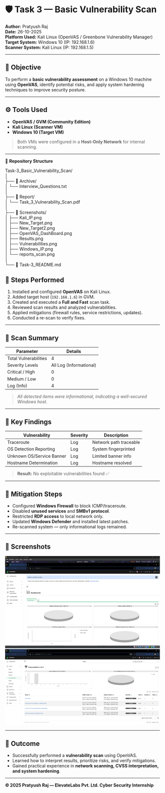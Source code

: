 # 🛡️ Task 3 — Basic Vulnerability Scan

**Author:** Pratyush Raj  
**Date:** 26-10-2025  
**Platform Used:** Kali Linux (OpenVAS / Greenbone Vulnerability Manager)  
**Target System:** Windows 10 (IP: 192.168.1.6)  
**Scanner System:** Kali Linux (IP: 192.168.1.5)

---

## 🎯 Objective

To perform a **basic vulnerability assessment** on a Windows 10 machine using **OpenVAS**, identify potential risks, and apply system hardening techniques to improve security posture.

---

## ⚙️ Tools Used

- **OpenVAS / GVM (Community Edition)**  
- **Kali Linux (Scanner VM)**  
- **Windows 10 (Target VM)**  

> Both VMs were configured in a **Host-Only Network** for internal scanning.

---

📂 **Repository Structure**  

Task-3_Basic_Vulnerability_Scan/  
│  
├── 📁 Archive/  
│ └── Interview_Questions.txt  
│  
├── 📁 Report/  
│ └── Task_3_Vulnerability_Scan.pdf  
│  
├── 📁 Screenshots/  
│ ├── Kali_IP.png  
│ ├── New_Target.png  
│ ├── New_Target2.png  
│ ├── OpenVAS_DashBoard.png  
│ ├── Results.png  
│ ├── Vulnerabilities.png  
│ ├── Windows_IP.png  
│ └── reports_scan.png  
│  
└── 📝 Task-3_README.md  

## 🚀 Steps Performed

1. Installed and configured **OpenVAS** on Kali Linux.  
2. Added target host (`192.168.1.6`) in GVM.  
3. Created and executed a **Full and Fast** scan task.  
4. Reviewed scan results and analyzed vulnerabilities.  
5. Applied mitigations (firewall rules, service restrictions, updates).  
6. Conducted a re-scan to verify fixes.

---

## 🧩 Scan Summary

| **Parameter** | **Details** |
|----------------|-------------|
| Total Vulnerabilities | 4 |
| Severity Levels | All Log (Informational) |
| Critical / High | 0 |
| Medium / Low | 0 |
| Log (Info) | 4 |

> _All detected items were informational, indicating a well-secured Windows host._

---

## 🧠 Key Findings

| **Vulnerability** | **Severity** | **Description** |
|--------------------|--------------|-----------------|
| Traceroute | Log | Network path traceable |
| OS Detection Reporting | Log | System fingerprinted |
| Unknown OS/Service Banner | Log | Limited banner info |
| Hostname Determination | Log | Hostname resolved |

> **Result:** No exploitable vulnerabilities found ✅

---

## 🔧 Mitigation Steps

- Configured **Windows Firewall** to block ICMP/traceroute.  
- Disabled **unused services** and **SMBv1 protocol**.  
- Restricted **RDP access** to local network only.  
- Updated **Windows Defender** and installed latest patches.  
- Re-scanned system — only informational logs remained.

---

## 📸 Screenshots

![OpenVAS Dashboard](Screenshots/OpenVAS_DashBoard.png)  
![Scan Summary](Screenshots/Vulnerabilities.png)  

---

## 🧾 Outcome

- Successfully performed a **vulnerability scan** using OpenVAS.  
- Learned how to interpret results, prioritize risks, and verify mitigations.  
- Gained practical experience in **network scanning, CVSS interpretation, and system hardening**.

---

**© 2025 Pratyush Raj — ElevateLabs Pvt. Ltd. Cyber Security Internship**

